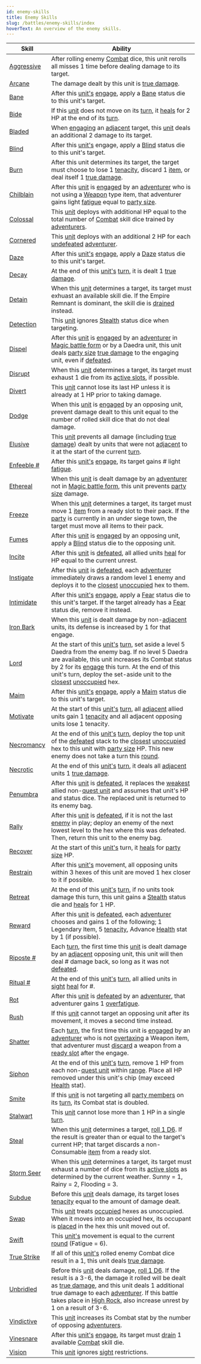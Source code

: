 ```yaml
---
id: enemy-skills
title: Enemy Skills
slug: /battles/enemy-skills/index
hoverText: An overview of the enemy skills.
---
```


| Skill | Ability |
|-------|------------|
| [Aggressive](/docs/battles/enemy-skills/aggressive) | After rolling enemy [Combat](/docs/adventurer/skill-lines/combat) dice, this unit rerolls all misses 1 time before dealing damage to its target. |
| [Arcane](/docs/battles/enemy-skills/arcane) | The damage dealt by this unit is [true damage](/docs/glossary/true-damage). |
| [Bane](/docs/battles/enemy-skills/bane) | After this [unit's](/docs/glossary/unit) [engage](/docs/battles/enemy-turn), apply a [Bane](/docs/battles/status-effects/bane) status die to this unit's target. |
| [Bide](/docs/battles/enemy-skills/bide) | If this [unit](/docs/glossary/unit) does not move on its [turn](/docs/glossary/turn), it [heals](/docs/glossary/healing) for 2 HP at the end of its [turn](/docs/glossary/turn). |
| [Bladed](/docs/battles/enemy-skills/bladed) | When [engaging](/docs/battles/adventurer-turn/engage) an [adjacent](/docs/glossary/adjacent) target, this [unit](/docs/glossary/unit) deals an additional 2 damage to its target. |
| [Blind](/docs/battles/enemy-skills/blind) | After this [unit's](/docs/glossary/unit) engage, apply a [Blind](/docs/battles/status-effects/blind) status die to this unit's target. |
| [Burn](/docs/battles/enemy-skills/burn) | After this unit determines its target, the target must choose to lose 1 [tenacity](/docs/glossary/tenacity), discard 1 [item](/docs/adventurer/items/index), or deal itself 1 [true damage](/docs/glossary/true-damage). |
| [Chilblain](/docs/battles/enemy-skills/chilblain) | After this [unit](/docs/glossary/unit) is [engaged](/docs/battles/adventurer-turn/engage) by an [adventurer](/docs/glossary/adventurer) who is not using a [Weapon](/docs/adventurer/items/types/weapon) type item, that adventurer gains light [fatigue](/docs/glossary/fatigue) equal to [party size](/docs/glossary/party-size). |
| [Colossal](/docs/battles/enemy-skills/colossal) | This [unit](/docs/glossary/unit) deploys with additional HP equal to the total number of [Combat](/docs/adventurer/skill-lines/combat) skill dice trained by [adventurers](/docs/glossary/adventurer). |
| [Cornered](/docs/battles/enemy-skills/cornered) | This [unit](/docs/glossary/unit) deploys with an additional 2 HP for each [undefeated](/docs/glossary/defeated) [adventurer](/docs/glossary/adventurer). |
| [Daze](/docs/battles/enemy-skills/daze) | After this [unit's](/docs/glossary/unit) [engage](/docs/battles/enemy-turn), apply a [Daze](/docs/battles/status-effects/daze) status die to this unit's target. |
| [Decay](/docs/battles/enemy-skills/decay) | At the end of this [unit's](/docs/glossary/unit) [turn](/docs/glossary/turn), it is dealt 1 [true damage](/docs/glossary/true-damage). |
| [Detain](/docs/battles/enemy-skills/detain) | When this [unit](/docs/glossary/unit) determines a target, its target must exhuast an available skill die. If the Empire Remnant is dominant, the skill die is [drained](/docs/glossary/drained) instead. |
| [Detection](/docs/battles/enemy-skills/detection) | This [unit](/docs/glossary/unit) ignores [Stealth](/docs/battles/status-effects/stealth) status dice when targeting. |
| [Dispel](/docs/battles/enemy-skills/dispel) | After this [unit](/docs/glossary/unit) is [engaged](/docs/battles/adventurer-turn/engage) by an [adventurer](/docs/glossary/adventurer) in [Magic battle form](/docs/battles/battle-forms/magic) or by a Daedra unit, this unit deals [party size](/docs/glossary/party-size) [true damage](/docs/glossary/true-damage) to the engaging unit, even if [defeated](/docs/glossary/defeated). |
| [Disrupt](/docs/battles/enemy-skills/disrupt) | When this [unit](/docs/glossary/unit) determines a target, its target must exhaust 1 die from its [active slots](/docs/glossary/active-slot), if possible. |
| [Divert](/docs/battles/enemy-skills/divert) | This [unit](/docs/glossary/unit) cannot lose its last HP unless it is already at 1 HP prior to taking damage. |
| [Dodge](/docs/battles/enemy-skills/dodge) | When this [unit](/docs/glossary/unit) is [engaged](/docs/battles/adventurer-turn/engage) by an opposing unit, prevent damage dealt to this unit equal to the number of rolled skill dice that do not deal damage. |
| [Elusive](/docs/battles/enemy-skills/elusive) | This [unit](/docs/glossary/unit) prevents all damage (including [true damage](/docs/glossary/true-damage)) dealt by units that were not [adjacent](/docs/glossary/adjacent) to it at the start of the current [turn](/docs/glossary/turn). |
| [Enfeeble #](/docs/battles/enemy-skills/enfeeble) | After this [unit's](/docs/glossary/unit) [engage](/docs/battles/enemy-turn), its target gains \# light [fatigue](/docs/glossary/fatigue). |
| [Ethereal](/docs/battles/enemy-skills/ethereal) | When this [unit](/docs/glossary/unit) is dealt damage by an [adventurer](/docs/glossary/adventurer) not in [Magic battle form](/docs/battles/battle-forms/magic), this unit prevents [party size](/docs/glossary/party-size) damage. |
| [Freeze](/docs/battles/enemy-skills/freeze) | When this [unit](/docs/glossary/unit) determines a target, its target must move 1 [item](/docs/adventurer/items/index) from a ready slot to their pack. If the [party](/docs/glossary/party) is currently in an under siege town, the target must move all items to their pack. |
| [Fumes](/docs/battles/enemy-skills/fumes) | After this [unit](/docs/glossary/unit) is [engaged](/docs/battles/adventurer-turn/engage) by an opposing unit, apply a [Blind](/docs/battles/status-effects/blind) status die to the opposing unit. |
| [Incite](/docs/battles/enemy-skills/incite) | After this [unit](/docs/glossary/unit) is [defeated](/docs/glossary/defeated), all allied units [heal](/docs/glossary/healing) for HP equal to the current unrest. |
| [Instigate](/docs/battles/enemy-skills/instigate) | After this [unit](/docs/glossary/unit) is [defeated](/docs/glossary/defeated), each [adventurer](/docs/glossary/adventurer) immediately draws a random level 1 enemy and deploys it to the [closest](/docs/glossary/closest) [unoccupied](/docs/glossary/occupied) hex to them. |
| [Intimidate](/docs/battles/enemy-skills/intimidate) | After this [unit's](/docs/glossary/unit) [engage](/docs/battles/adventurer-turn/engage), apply a [Fear](/docs/battles/status-effects/fear) status die to this unit's target. If the target already has a [Fear](/docs/battles/status-effects/fear) status die, remove it instead. |
| [Iron Bark](/docs/battles/enemy-skills/iron-bark) | When this [unit](/docs/glossary/unit) is dealt damage by non-[adjacent](/docs/glossary/adjacent) units, its defense is increased by 1 for that engage. |
| [Lord](/docs/battles/enemy-skills/lord) | At the start of this [unit's](/docs/glossary/unit) [turn](/docs/glossary/turn), set aside a level 5 Daedra from the enemy bag. If no level 5 Daedra are available, this unit increases its Combat status by 2 for its [engage](/docs/battles/enemy-turn) this turn. At the end of this unit's turn, deploy the set-aside unit to the [closest](/docs/glossary/closest) [unoccupied](/docs/glossary/occupied) hex. |
| [Maim](/docs/battles/enemy-skills/maim) | After this [unit's](/docs/glossary/unit) [engage](/docs/battles/enemy-turn), apply a [Maim](/docs/battles/status-effects/maim) status die to this unit's target. |
| [Motivate](/docs/battles/enemy-skills/motivate) | At the start of this [unit's](/docs/glossary/unit) [turn](/docs/glossary/turn), all [adjacent](/docs/glossary/adjacent) allied units gain 1 [tenacity](/docs/glossary/tenacity) and all adjacent opposing units lose 1 tenacity. |
| [Necromancy](/docs/battles/enemy-skills/necromancy) | At the end of this [unit's](/docs/glossary/unit) [turn](/docs/glossary/turn), deploy the top unit of the [defeated](/docs/glossary/defeated) stack to the [closest](/docs/glossary/closest) [unoccupied](/docs/glossary/occupied) hex to this unit with [party size](/docs/glossary/party-size) HP. This new enemy does not take a turn this [round](/docs/battles/battle-round). |
| [Necrotic](/docs/battles/enemy-skills/necrotic) | At the end of this [unit's](/docs/glossary/unit) [turn](/docs/glossary/turn), it deals all [adjacent](/docs/glossary/adjacent) units 1 [true damage](/docs/glossary/true-damage). |
| [Penumbra](/docs/battles/enemy-skills/penumbra) | After this [unit](/docs/glossary/unit) is [defeated](/docs/glossary/defeated), it replaces the [weakest](/docs/glossary/weakest) allied non-[quest unit](/docs/glossary/quest-unit) and assumes that unit's HP and status dice. The replaced unit is returned to its enemy bag. |
| [Rally](/docs/battles/enemy-skills/rally) | After this [unit](/docs/glossary/unit) is [defeated](/docs/glossary/defeated), if it is not the last [enemy](/docs/glossary/enemy) in play; deploy an enemy of the next lowest level to the hex where this was defeated. Then, return this unit to the enemy bag. |
| [Recover](/docs/battles/enemy-skills/recover) | At the start of this [unit's](/docs/glossary/unit) turn, it [heals](/docs/glossary/healing) for [party size](/docs/glossary/party-size) HP. |
| [Restrain](/docs/battles/enemy-skills/restrain) | After this [unit's](/docs/glossary/unit) movement, all opposing units within 3 hexes of this unit are moved 1 hex closer to it if possible. |
| [Retreat](/docs/battles/enemy-skills/retreat) | At the end of this [unit's](/docs/glossary/unit) [turn](/docs/glossary/turn), if no units took damage this turn, this unit gains a [Stealth](/docs/battles/status-effects/stealth) status die and [heals](/docs/glossary/healing) for 1 HP. |
| [Reward](/docs/battles/enemy-skills/reward) | After this [unit](/docs/glossary/unit) is [defeated](/docs/glossary/defeated), each [adventurer](/docs/glossary/adventurer) chooses and gains 1 of the following; 1 Legendary Item, 5 [tenacity](/docs/glossary/tenacity), Advance [Health](/docs/adventurer/stats/health) stat by 1 (if possible). |
| [Riposte #](/docs/battles/enemy-skills/riposte) | Each [turn](/docs/glossary/turn), the first time this [unit](/docs/glossary/unit) is dealt damage by an [adjacent](/docs/glossary/adjacent) opposing unit, this unit will then deal \# damage back, so long as it was not [defeated](/docs/glossary/defeated). |
| [Ritual #](/docs/battles/enemy-skills/ritual) | At the end of this [unit's](/docs/glossary/unit) [turn](/docs/glossary/turn), all allied units in [sight](/docs/glossary/sight) [heal](/docs/glossary/healing) for \#. |
| [Rot](/docs/battles/enemy-skills/rot) | After this [unit](/docs/glossary/unit) is [defeated](/docs/glossary/defeated) by an [adventurer](/docs/glossary/adventurer), that adventurer gains 1 [overfatigue](/docs/glossary/fatigue). |
| [Rush](/docs/battles/enemy-skills/rush) | If this [unit](/docs/glossary/unit) cannot target an opposing unit after its movement, it moves a second time instead. |
| [Shatter](/docs/battles/enemy-skills/shatter) | Each [turn](/docs/glossary/turn), the first time this unit is [engaged](/docs/battles/adventurer-turn/engage) by an [adventurer](/docs/glossary/adventurer) who is not [overtaxing](/docs/adventurer/items/overtax) a Weapon item, that adventurer must [discard](/docs/glossary/discard) a weapon from a [ready slot](/docs/adventurer/items/index) after the engage. |
| [Siphon](/docs/battles/enemy-skills/siphon) | At the end of this [unit's](/docs/glossary/unit) [turn](/docs/glossary/turn), remove 1 HP from each non-[quest unit](/docs/glossary/quest-uni) within [range](/docs/glossary/range). Place all HP removed under this unit's chip (may exceed [Health](/docs/adventurer/stats/health) stat). |
| [Smite](/docs/battles/enemy-skills/smite) | If this [unit](/docs/glossary/unit) is not targeting all [party members](/docs/glossary/party) on its [turn](/docs/glossary/turn), its Combat stat is doubled. |
| [Stalwart](/docs/battles/enemy-skills/stalwart) | This [unit](/docs/glossary/unit) cannot lose more than 1 HP in a single [turn](/docs/glossary/turn). |
| [Steal](/docs/battles/enemy-skills/steal) | When this [unit](/docs/glossary/unit) determines a target, [roll 1 D6](/docs/glossary/roll-a-d6). If the result is greater than or equal to the target's current HP; that target discards a non-Consumable [item](/docs/adventurer/items/index) from a ready slot. |
| [Storm Seer](/docs/battles/enemy-skills/storm-seer) | When this [unit](/docs/glossary/unit) determines a target, its target must exhaust a number of dice from its [active slots](/docs/glossary/active-slot) as determined by the current weather. Sunny = 1, Rainy = 2, Flooding = 3. |
| [Subdue](/docs/battles/enemy-skills/subdue) | Before this [unit](/docs/glossary/unit) deals damage, its target loses [tenacity](/docs/glossary/tenacity) equal to the amount of damage dealt. |
| [Swap](/docs/battles/enemy-skills/swap) | This [unit](/docs/glossary/unit) treats [occupied](/docs/glossary/occupied) hexes as unoccupied. When it moves into an occupied hex, its occupant is [placed](/docs/glossary/move-or-place) in the hex this unit moved out of. |
| [Swift](/docs/battles/enemy-skills/swift) | This [unit's](/docs/glossary/unit) movement is equal to the current [round](/docs/battles/battle-round) (Fatigue = 6). |
| [True Strike](/docs/battles/enemy-skills/true-strike) | If all of this [unit's](/docs/glossary/unit) rolled enemy Combat dice result in a 1, this unit deals [true damage](/docs/glossary/true-damage). |
| [Unbridled](/docs/battles/enemy-skills/unbridled) | Before this [unit](/docs/glossary/unit) deals damage, [roll 1 D6](/docs/glossary/roll-a-d6). If the result is a 3-6, the damage it rolled will be dealt as [true damage](/docs/glossary/true-damage), and this unit deals 1 additional true damage to each [adventurer](/docs/glossary/adventurer). If this battle takes place in [High Rock](/docs/campaign/provinces/high-rock), also increase unrest by 1 on a result of 3-6. |
| [Vindictive](/docs/battles/enemy-skills/vindictive) | This [unit](/docs/glossary/unit) increases its Combat stat by the number of opposing [adventurers](/docs/glossary/adventurer). |
| [Vinesnare](/docs/battles/enemy-skills/vinesnare) | After this [unit's](/docs/glossary/unit) [engage](/docs/battles/enemy-turn), its target must [drain](/docs/glossary/drained) 1 available [Combat](/docs/adventurer/skill-lines/combat) skill die. |
| [Vision](/docs/battles/enemy-skills/vision) | This [unit](/docs/glossary/unit) ignores [sight](/docs/glossary/sight) restrictions. |
